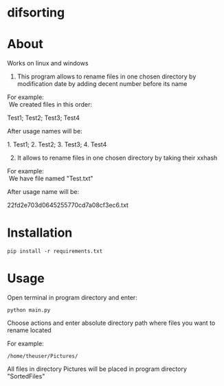 # difsorting

About
=====
Works on linux and windows
1) This program allows to rename files in one chosen directory by modification date by adding decent number before its name

For example:\
 We created files in this order:

Test1; Test2; Test3; Test4

After usage names will be:

1\. Test1; 2. Test2; 3. Test3; 4. Test4

2) It allows to rename files in one chosen directory by taking their xxhash

For example:\
 We have file named "Test.txt"

After usage name will be:

22fd2e703d0645255770cd7a08cf3ec6.txt

Installation
============
```
pip install -r requirements.txt
```

Usage
=====
Open terminal in program directory and enter:
```
python main.py
```
Choose actions and enter absolute directory path where files you want to rename located

For example:
```
/home/theuser/Pictures/
```

All files in directory Pictures will be placed in program directory "SortedFiles"
